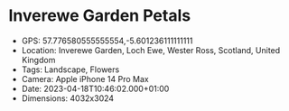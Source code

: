 # Inverewe Garden Petals

- GPS: 57.776580555555554,-5.601236111111111
- Location: Inverewe Garden, Loch Ewe, Wester Ross, Scotland, United Kingdom
- Tags: Landscape, Flowers
- Camera: Apple iPhone 14 Pro Max
- Date: 2023-04-18T10:46:02.000+01:00
- Dimensions: 4032x3024
